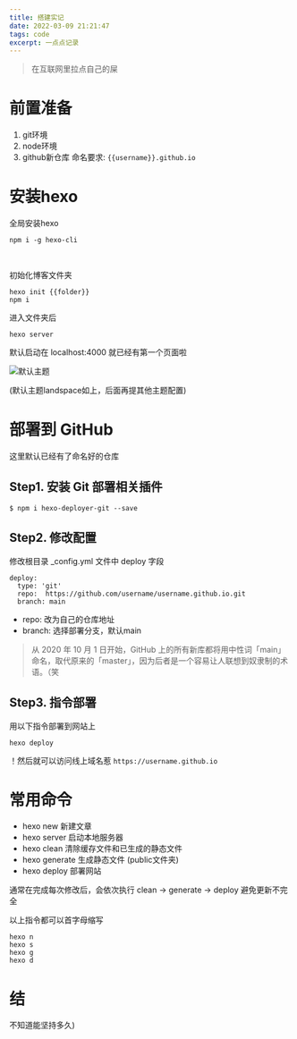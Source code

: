 ```yaml
---
title: 搭建实记
date: 2022-03-09 21:21:47
tags: code
excerpt: 一点点记录
---
```

> 在互联网里拉点自己的屎

# 前置准备
1. git环境
2. node环境
3. github新仓库
命名要求:  `{{username}}.github.io`

# 安装hexo
全局安装hexo
```
npm i -g hexo-cli
```
<br>

初始化博客文件夹
```
hexo init {{folder}}
npm i
```
进入文件夹后
```
hexo server
```
默认启动在 localhost:4000 就已经有第一个页面啦

![默认主题](https://blog-img-1309919152.cos.ap-nanjing.myqcloud.com/blog1-%E6%90%AD%E5%BB%BA%E5%AE%9E%E8%AE%B0/hexo%E9%BB%98%E8%AE%A4%E4%B8%BB%E9%A2%98.png)

(默认主题landspace如上，后面再提其他主题配置)

# 部署到 GitHub
这里默认已经有了命名好的仓库

## Step1. 安装 Git 部署相关插件
```
$ npm i hexo-deployer-git --save
```

## Step2. 修改配置
修改根目录 _config.yml 文件中 deploy 字段
```
deploy:
  type: 'git'
  repo:  https://github.com/username/username.github.io.git
  branch: main
```
- repo: 改为自己的仓库地址
- branch: 选择部署分支，默认main

> 从 2020 年 10 月 1 日开始，GitHub 上的所有新库都将用中性词「main」命名，取代原来的「master」，因为后者是一个容易让人联想到奴隶制的术语。（笑

## Step3. 指令部署
用以下指令部署到网站上
```
hexo deploy
```

！然后就可以访问线上域名惹
`https://username.github.io`

# 常用命令
- hexo new 新建文章
- hexo server 启动本地服务器
- hexo clean 清除缓存文件和已生成的静态文件
- hexo generate 生成静态文件 (public文件夹)
- hexo deploy 部署网站

通常在完成每次修改后，会依次执行 clean -> generate -> deploy 避免更新不完全


以上指令都可以首字母缩写
```
hexo n
hexo s
hexo g
hexo d 
```

# 结
不知道能坚持多久)